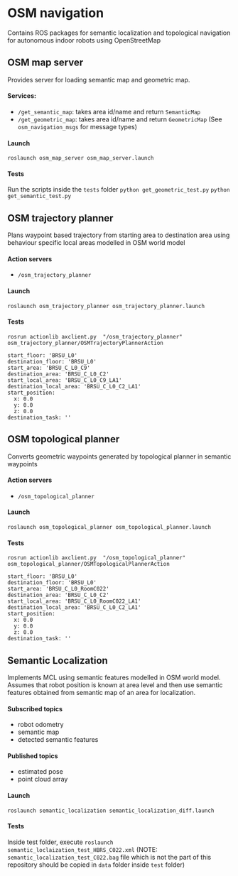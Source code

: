 # OSM navigation
Contains ROS packages for semantic localization and topological navigation for autonomous indoor robots using OpenStreetMap

## OSM map server
Provides server for loading semantic map and geometric map.

#### Services:
* `/get_semantic_map`: takes area id/name and return `SemanticMap`
* `/get_geometric_map`: takes area id/name and return `GeometricMap`
(See `osm_navigation_msgs` for message types)

#### Launch
`roslaunch osm_map_server osm_map_server.launch`

#### Tests
Run the scripts inside the `tests` folder
`python get_geometric_test.py`
`python get_semantic_test.py`


## OSM trajectory planner
Plans waypoint based trajectory from starting area to destination area using behaviour specific local areas modelled in OSM world model 

#### Action servers
* `/osm_trajectory_planner` 

#### Launch
`roslaunch osm_trajectory_planner osm_trajectory_planner.launch`

#### Tests
```
rosrun actionlib axclient.py  "/osm_trajectory_planner" osm_trajectory_planner/OSMTrajectoryPlannerAction

start_floor: 'BRSU_L0'
destination_floor: 'BRSU_L0'
start_area: 'BRSU_C_L0_C9'
destination_area: 'BRSU_C_L0_C2'
start_local_area: 'BRSU_C_L0_C9_LA1'
destination_local_area: 'BRSU_C_L0_C2_LA1'
start_position: 
  x: 0.0
  y: 0.0
  z: 0.0
destination_task: ''
```

## OSM topological planner
Converts geometric waypoints generated by topological planner in semantic waypoints

#### Action servers
* `/osm_topological_planner` 

#### Launch
`roslaunch osm_topological_planner osm_topological_planner.launch`

#### Tests
```
rosrun actionlib axclient.py  "/osm_topological_planner" osm_topological_planner/OSMTopologicalPlannerAction

start_floor: 'BRSU_L0'
destination_floor: 'BRSU_L0'
start_area: 'BRSU_C_L0_RoomC022'
destination_area: 'BRSU_C_L0_C2'
start_local_area: 'BRSU_C_L0_RoomC022_LA1'
destination_local_area: 'BRSU_C_L0_C2_LA1'
start_position: 
  x: 0.0
  y: 0.0
  z: 0.0
destination_task: ''
```

## Semantic Localization
Implements MCL using semantic features modelled in OSM world model. Assumes that robot position is known at area level and then use semantic features obtained from semantic map of an area for localization.

#### Subscribed topics
* robot odometry
* semantic map
* detected semantic features

#### Published topics
* estimated pose
* point cloud array

#### Launch
`roslaunch semantic_localization semantic_localization_diff.launch`

#### Tests
Inside test folder, execute
`roslaunch semantic_loclaization_test_HBRS_C022.xml`
(NOTE: `semantic_localization_test_C022.bag` file which is not the part of this repository should be copied in `data` folder inside `test` folder)


